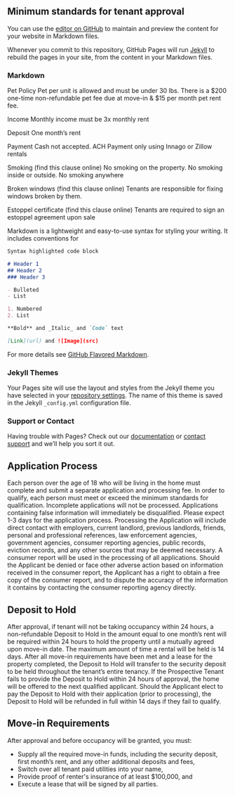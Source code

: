 ## Minimum standards for tenant approval

You can use the [editor on GitHub](https://github.com/AdamHickey00/rental-guidelines/edit/gh-pages/index.md) to maintain and preview the content for your website in Markdown files.

Whenever you commit to this repository, GitHub Pages will run [Jekyll](https://jekyllrb.com/) to rebuild the pages in your site, from the content in your Markdown files.

### Markdown



Pet Policy
Pet per unit is allowed and must be under 30 lbs. There is a $200 one-time non-refundable pet fee due at move-in & $15 per month pet rent fee.

Income
Monthly income must be 3x monthly rent

Deposit
One month’s rent

Payment
Cash not accepted. ACH Payment only using Innago or Zillow rentals

Smoking (find this clause online)
No smoking on the property. No smoking inside or outside. No smoking anywhere

Broken windows (find this clause online)
Tenants are responsible for fixing windows broken by them.

Estoppel certificate (find this clause online)
Tenants are required to sign an estoppel agreement upon sale




Markdown is a lightweight and easy-to-use syntax for styling your writing. It includes conventions for

```markdown
Syntax highlighted code block

# Header 1
## Header 2
### Header 3

- Bulleted
- List

1. Numbered
2. List

**Bold** and _Italic_ and `Code` text

[Link](url) and ![Image](src)
```

For more details see [GitHub Flavored Markdown](https://guides.github.com/features/mastering-markdown/).

### Jekyll Themes

Your Pages site will use the layout and styles from the Jekyll theme you have selected in your [repository settings](https://github.com/AdamHickey00/rental-guidelines/settings). The name of this theme is saved in the Jekyll `_config.yml` configuration file.

### Support or Contact

Having trouble with Pages? Check out our [documentation](https://docs.github.com/categories/github-pages-basics/) or [contact support](https://support.github.com/contact) and we’ll help you sort it out.

## **Application Process**

Each person over the age of 18 who will be living in the home must complete and submit a separate application and processing fee. In order to qualify, each person must meet or exceed the minimum standards for qualification. Incomplete applications will not be processed. Applications containing false information will immediately be disqualified. Please expect 1-3 days for the application process. Processing the Application will include direct contact with employers, current landlord, previous landlords, friends, personal and professional references, law enforcement agencies, government agencies, consumer reporting agencies, public records, eviction records, and any other sources that may be deemed necessary. A consumer report will be used in the processing of all applications. Should the Applicant be denied or face other adverse action based on information received in the consumer report, the Applicant has a right to obtain a free copy of the consumer report, and to dispute the accuracy of the information it contains by contacting the consumer reporting agency directly.

## **Deposit to Hold**

After approval, if tenant will not be taking occupancy within 24 hours, a non-refundable Deposit to Hold in the amount equal to one month’s rent will be required within 24 hours to hold the property until a mutually agreed upon move-in date. The maximum amount of time a rental will be held is 14 days. After all move-in requirements have been met and a lease for the property completed, the Deposit to Hold will transfer to the security deposit to be held throughout the tenant’s entire tenancy. If the Prospective Tenant fails to provide the Deposit to Hold within 24 hours of approval, the home will be offered to the next qualified applicant. Should the Applicant elect to pay the Deposit to Hold with their application (prior to processing), the Deposit to Hold will be refunded in full within 14 days if they fail to qualify.

## **Move-in Requirements**

After approval and before occupancy will be granted, you must: 

- Supply all the required move-in funds, including the security deposit, first month’s rent, and any other additional deposits and fees,
- Switch over all tenant paid utilities into your name,
- Provide proof of renter's insurance of at least $100,000, and
- Execute a lease that will be signed by all parties.
